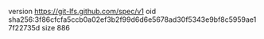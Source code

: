 version https://git-lfs.github.com/spec/v1
oid sha256:3f86cfcfa5ccb0a02ef3b2f99d6d6e5678ad30f5343e9bf8c5959ae17f22735d
size 886
